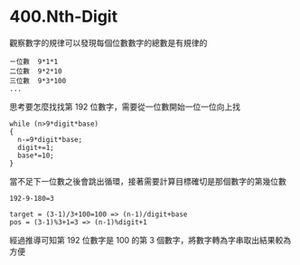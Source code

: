 # 400.Nth-Digit

觀察數字的規律可以發現每個位數數字的總數是有規律的

```
ㄧ位數  9*1*1
二位數  9*2*10
三位數  9*3*100
...
```

思考要怎麼找找第 192 位數字，需要從一位數開始一位一位向上找

```
while (n>9*digit*base)
{
  n-=9*digit*base;
  digit+=1;
  base*=10;
}
```

當不足下一位數之後會跳出循環，接著需要計算目標確切是那個數字的第幾位數

```
192-9-180=3

target = (3-1)/3+100=100 => (n-1)/digit+base
pos = (3-1)%3+1=3 => (n-1)%digit+1
```

經過推導可知第 192 位數字是 100 的第 3 個數字，將數字轉為字串取出結果較為方便
